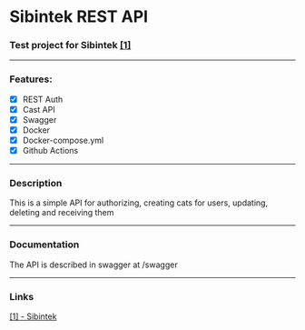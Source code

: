 # Sibintek REST API

### Test project for Sibintek [[1]](#links)

-----
### Features: 

- [x] REST Auth  
- [x] Cast API
- [x] Swagger
- [x] Docker
- [x] Docker-compose.yml
- [x] Github Actions
-----

### Description
This is a simple API for authorizing, creating cats for users, updating, deleting and receiving them

-----
### Documentation
The API is described in swagger at /swagger

-----
### Links
[[1] - Sibintek ](https://hh.ru/vacancy/90641076/)


